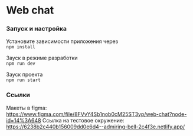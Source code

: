 # Web chat

###  Запуск и настройка
Установите зависимости приложения через \
`npm install`

Зауск в режиме разработки \
`npm run dev`

Зауск проекта \
`npm run start`

###  Ссылки
Макеты в figma: https://www.figma.com/file/8FVvY4Sb1nob0cM25ST3yp/web-chat?node-id=14%3A648
Ссылка на тестовое окружение: https://6238b2c440b156009dd0e6d4--admiring-bell-2c4f3e.netlify.app/
